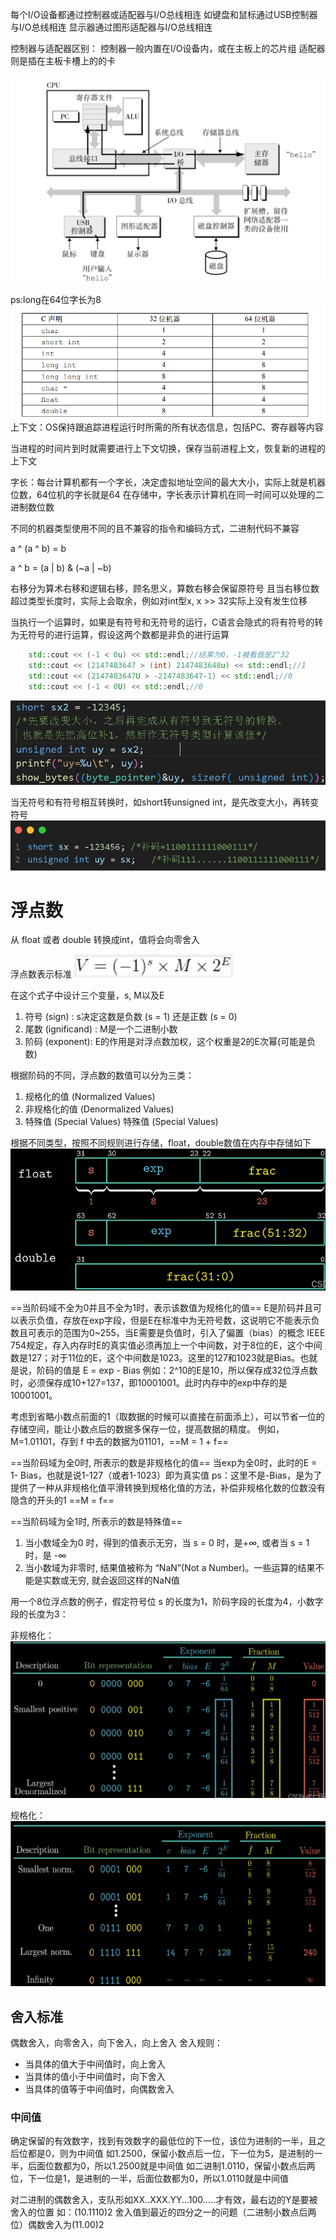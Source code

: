 每个I/O设备都通过控制器或适配器与I/O总线相连
如键盘和鼠标通过USB控制器与I/O总线相连
显示器通过图形适配器与I/O总线相连

控制器与适配器区别：
控制器一般内置在I/O设备内，或在主板上的芯片组
适配器则是插在主板卡槽上的的卡

<img src="./img/1.png">

ps:long在64位字长为8
<img src="./img/3.png">
上下文：OS保持跟追踪进程运行时所需的所有状态信息，包括PC、寄存器等内容

当进程的时间片到时就需要进行上下文切换，保存当前进程上文，恢复新的进程的上下文

字长：每台计算机都有一个字长，决定虚拟地址空间的最大大小，实际上就是机器位数，64位机的字长就是64
在存储中，字长表示计算机在同一时间可以处理的二进制数位数

不同的机器类型使用不同的且不兼容的指令和编码方式，二进制代码不兼容

a ^ (a ^ b) = b

a ^ b = (a | b) & (~a | ~b)

右移分为算术右移和逻辑右移，顾名思义，算数右移会保留原符号
且当右移位数超过类型长度时，实际上会取余，例如对int型x, x >> 32实际上没有发生位移

当执行一个运算时，如果是有符号和无符号的运行，C语言会隐式的将有符号的转为无符号的进行运算，假设这两个数都是非负的进行运算
```cpp
    std::cout << (-1 < 0u) << std::endl;//结果为0，-1被看做是2^32
    std::cout << (2147483647 > (int) 2147483648u) << std::endl;//1
    std::cout << (2147483647U > -2147483647-1) << std::endl;//0
    std::cout << (-1 < 0U) << std::endl;//0
```

<img src="img/2.png">

当无符号和有符号相互转换时，如short转unsigned int，是先改变大小，再转变符号
<img src="img/4.png">

# 浮点数
从 float 或者 double 转换成int，值将会向零舍入

浮点数表示标准
<img src="img/6.png">

在这个式子中设计三个变量，s, M以及E
1. 符号 (sign) : s决定这数是负数 (s = 1) 还是正数 (s = 0)
2. 尾数 (ignificand) : M是一个二进制小数
3. 阶码 (exponent): E的作用是对浮点数加权，这个权重是2的E次幂(可能是负数)

根据阶码的不同，浮点数的数值可以分为三类：

1. 规格化的值 (Normalized Values)
2. 非规格化的值 (Denormalized Values)
3. 特殊值 (Special Values) 特殊值 (Special Values)

根据不同类型，按照不同规则进行存储，float，double数值在内存中存储如下
<img src="img/7.png">

==当阶码域不全为0并且不全为1时，表示该数值为规格化的值==
E是阶码并且可以表示负值，存放在exp字段，但是E在标准中为无符号数，这说明它不能表示负数且可表示的范围为0~255，当E需要是负值时，引入了偏置（bias）的概念
IEEE 754规定，存入内存时E的真实值必须再加上一个中间数，对于8位的E，这个中间数是127；对于11位的E，这个中间数是1023。这里的127和1023就是Bias。也就是说，阶码的值是 E = exp - Bias
例如：2^10的E是10，所以保存成32位浮点数时，必须保存成10+127=137，即10001001。此时内存中的exp中存的是10001001。

考虑到省略小数点前面的1（取数据的时候可以直接在前面添上），可以节省一位的存储空间，能让小数点后的数据多保存一位，提高数据的精度。
例如，M=1.01101，存到 f 中去的数据为01101，==M = 1 + f==

==当阶码域为全0时, 所表示的数是非规格化的值==
当exp为全0时，此时的E = 1- Bias，也就是说1-127（或者1-1023）即为真实值
ps：这里不是-Bias，是为了提供了一种从非规格化值平滑转换到规格化值的方法，补偿非规格化数的位数没有隐含的开头的1
==M = f==



==当阶码域为全1时, 所表示的数是特殊值==
1.  当小数域全为0 时，得到的值表示无穷，当 s = 0 时，是+∞, 或者当 s = 1时，是 -∞
2.  当小数域为非零时, 结果值被称为 “NaN”(Not a Number)。一些运算的结果不能是实数或无穷, 就会返回这样的NaN值

用一个8位浮点数的例子，假定符号位 s 的长度为1，阶码字段的长度为4，小数字段的长度为3：

非规格化：
<img src="img/8.png">

规格化：
<img src="img/9.png">

## 舍入标准
偶数舍入，向零舍入，向下舍入，向上舍入
舍入规则：
* 当具体的值大于中间值时，向上舍入
* 当具体的值小于中间值时，向下舍入
* 当具体的值等于中间值时，向偶数舍入
### 中间值
确定保留的有效数字，找到有效数字的最低位的下一位，该位为进制的一半，且之后位都是0，则为中间值
如1.2500，保留小数点后一位，下一位为5，是进制的一半，后面位数都为0，所以1.2500就是中间值
如二进制1.0110，保留小数点后两位，下一位是1，是进制的一半，后面位数都为0，所以1.0110就是中间值

对二进制的偶数舍入，支队形如XX..XXX.YY...100.....才有效，最右边的Y是要被舍入的位置
如：(10.1110)2 舍入值到最近的四分之一的问题（二进制小数点后两位）偶数舍入为(11.00)2